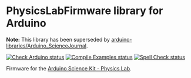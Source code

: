 # PhysicsLabFirmware library for Arduino

**Note:** This library has been superseded by [arduino-libraries/Arduino_ScienceJournal](https://github.com/arduino-libraries/Arduino_ScienceJournal).

[![Check Arduino status](https://github.com/arduino-libraries/PhysicsLabFirmware/actions/workflows/check-arduino.yml/badge.svg)](https://github.com/arduino-libraries/PhysicsLabFirmware/actions/workflows/check-arduino.yml)
[![Compile Examples status](https://github.com/arduino-libraries/PhysicsLabFirmware/actions/workflows/compile-examples.yml/badge.svg)](https://github.com/arduino-libraries/PhysicsLabFirmware/actions/workflows/compile-examples.yml)
[![Spell Check status](https://github.com/arduino-libraries/PhysicsLabFirmware/actions/workflows/spell-check.yml/badge.svg)](https://github.com/arduino-libraries/PhysicsLabFirmware/actions/workflows/spell-check.yml)

Firmware for the [Arduino Science Kit - Physics Lab](https://www.arduino.cc/education/science-kit).
